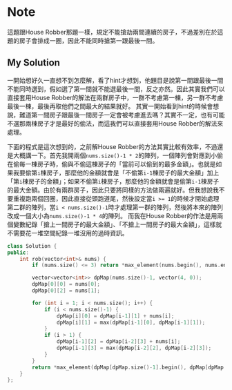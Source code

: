 # Note

這題跟House Robber那題一樣，規定不能搶劫兩間連續的房子，不過差別在於這題的房子會排成一圈，因此不能同時搶第一跟最後一間。

## My Solution

一開始想好久一直想不到怎麼解，看了hint才想到，他題目是說第一間跟最後一間不能同時選到，假如選了第一間就不能選最後一間，反之亦然。因此其實我們可以直接套用House Robber的解法在兩群房子中，一群不考慮第一棟，另一群不考慮最後一棟，最後再取他們之間最大的結果就好。
其實一開始看到hint的時候會想說，難道第一間房子跟最後一間房子一定會被考慮進去嗎？其實不一定，也有可能不選那兩棟房子才是最好的偷法，而這我們可以直接套用House Robber的解法來處理。

下面的程式是這次想到的，之前解House Robber的方法其實比較有效率，不過還是大概講一下。首先我開兩個`nums.size()-1 * 2`的陣列，一個陣列會對應到小偷在偷每一棟房子時，偷與不偷這棟房子的「當前可以偷到的最多金額」。也就是如果我要偷第`i`棟房子，那麼他的金額就會是「不偷第`i-1`棟房子的最大金額」加上「第`i`棟房子的金額」；如果不偷第`i`棟房子，那麼他的金額就會是偷第`i-1`棟房子的最大金額。由於有兩群房子，因此只要將同樣的方法做兩遍就好。但我想說我不要重複跑兩個回圈，因此直接從頭跑道尾，然後設定當`i >= 1`的時候才開始處理第二群的陣列，當`i < nums.size()-1`時才處理第一群的陣列，然後將本來的陣列改成一個大小為`nums.size()-1 * 4`的陣列。
而我在House Robber的作法是用兩個變數紀錄「搶上一間房子的最大金額」、「不搶上一間房子的最大金額」，這樣就不需要花一堆空間紀錄一堆沒用的過時資訊。

```cpp
class Solution {
public:
    int rob(vector<int>& nums) {
        if (nums.size() <= 3) return *max_element(nums.begin(), nums.end());

        vector<vector<int>> dpMap(nums.size()-1, vector(4, 0));
        dpMap[0][0] = nums[0];
        dpMap[0][2] = nums[1];

        for (int i = 1; i < nums.size(); i++) {
            if (i < nums.size()-1) {
                dpMap[i][0] = dpMap[i-1][1] + nums[i];
                dpMap[i][1] = max(dpMap[i-1][0], dpMap[i-1][1]);
            }           
            if (i > 1) {
                dpMap[i-1][2] = dpMap[i-2][3] + nums[i];
                dpMap[i-1][3] = max(dpMap[i-2][2], dpMap[i-2][3]);
            }
        }
        return *max_element(dpMap[dpMap.size()-1].begin(), dpMap[dpMap.size()-1].end());
    }
};
```
